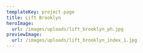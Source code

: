 ```yaml
---
templateKey: project-page
title: Lift Brooklyn
heroImage:
  url: /images/uploads/lift_brooklyn_ph.jpg
previewImage:
  url: /images/uploads/lift_brooklyn_index_1.jpg
---
```


